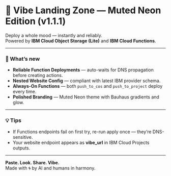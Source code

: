 
# 🎨 Vibe Landing Zone — Muted Neon Edition (v1.1.1)

Deploy a whole mood — instantly and reliably.  
Powered by **IBM Cloud Object Storage (Lite)** and **IBM Cloud Functions**.

---

### 🌈 What’s new
* **Reliable Function Deployments** — auto-waits for DNS propagation before creating actions.
* **Nested Website Config** — compliant with latest IBM provider schema.
* **Always-On Functions** — both `push_to_cos` and `push_to_project` deploy every time.
* **Polished Branding** — Muted Neon theme with Bauhaus gradients and glow.

---

### 💡 Tips
* If Functions endpoints fail on first try, re-run apply once — they’re DNS-sensitive.
* Your website endpoint appears as **vibe_url** in IBM Cloud Projects outputs.

---

**Paste. Look. Share. Vibe.**  
Made with 🌀 by AI and humans in harmony.
